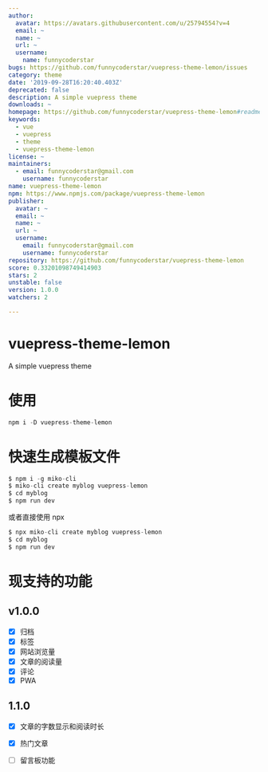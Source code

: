 ```yaml
---
author:
  avatar: https://avatars.githubusercontent.com/u/25794554?v=4
  email: ~
  name: ~
  url: ~
  username:
    name: funnycoderstar
bugs: https://github.com/funnycoderstar/vuepress-theme-lemon/issues
category: theme
date: '2019-09-28T16:20:40.403Z'
deprecated: false
description: A simple vuepress theme
downloads: ~
homepage: https://github.com/funnycoderstar/vuepress-theme-lemon#readme
keywords:
  - vue
  - vuepress
  - theme
  - vuepress-theme-lemon
license: ~
maintainers:
  - email: funnycoderstar@gmail.com
    username: funnycoderstar
name: vuepress-theme-lemon
npm: https://www.npmjs.com/package/vuepress-theme-lemon
publisher:
  avatar: ~
  email: ~
  name: ~
  url: ~
  username:
    email: funnycoderstar@gmail.com
    username: funnycoderstar
repository: https://github.com/funnycoderstar/vuepress-theme-lemon
score: 0.33201098749414903
stars: 2
unstable: false
version: 1.0.0
watchers: 2

---
```


# vuepress-theme-lemon
A simple vuepress theme

# 使用
```js
npm i -D vuepress-theme-lemon
```
# 快速生成模板文件
```js
$ npm i -g miko-cli
$ miko-cli create myblog vuepress-lemon
$ cd myblog
$ npm run dev
```
或者直接使用 npx

```js
$ npx miko-cli create myblog vuepress-lemon
$ cd myblog
$ npm run dev
```

# 现支持的功能

## v1.0.0
- [X] 归档
- [X] 标签
- [X] 网站浏览量
- [X] 文章的阅读量
- [X] 评论
- [X] PWA

## 1.1.0
- [X] 文章的字数显示和阅读时长
- [X] 热门文章
- [ ] 留言板功能





